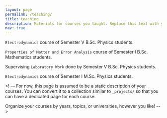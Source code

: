 ```yaml
---
layout: page
permalink: /teaching/
title: teaching
description: Materials for courses you taught. Replace this text with your description.
nav: true
---
```


`Electrodynamics` course of Semester V B.Sc. Physics students.

`Properties of Matter and Error Analysis` course of Semester I B.Sc. Mathematics students.

 Supervising `Laboratory Work` done by Semester V B.Sc. Physics students.

`Electrodynamics` course of Semester I M.Sc. Physics students.

<! ––
For now, this page is assumed to be a static description of your courses. You can convert it to a collection similar to `_projects/` so that you can have a dedicated page for each course.

Organize your courses by years, topics, or universities, however you like!
-->
